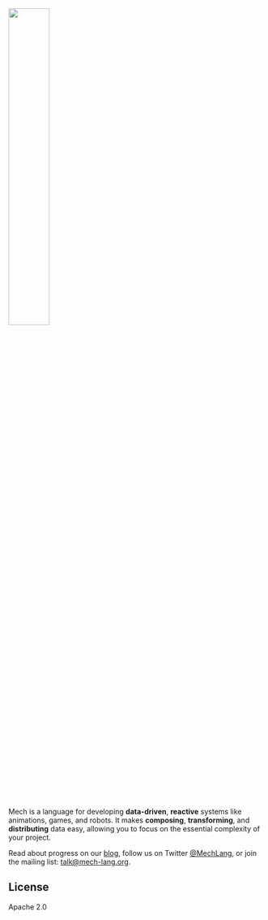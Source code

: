 <img width="40%" height="40%" src="https://mech-lang.org/img/logo.png">

Mech is a language for developing **data-driven**, **reactive** systems like animations, games, and robots. It makes **composing**, **transforming**, and **distributing** data easy, allowing you to focus on the essential complexity of your project. 

Read about progress on our [blog](https://mech-lang.org/blog/), follow us on Twitter [@MechLang](https://twitter.com/MechLang), or join the mailing list: [talk@mech-lang.org](https://mech-lang.org/page/community/).

## License

Apache 2.0